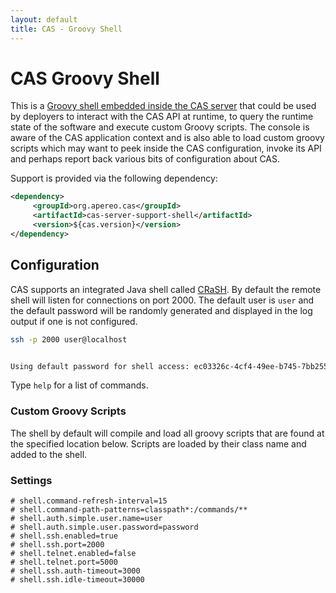 ```yaml
---
layout: default
title: CAS - Groovy Shell
---
```


# CAS Groovy Shell
This is a [Groovy shell embedded inside the CAS server](http://bit.ly/1P68woD) 
that could be used by deployers to interact with the CAS API at runtime,
to query the runtime state of the software and execute custom Groovy scripts. The console is aware of the CAS application 
context and is also able to load custom groovy scripts which 
may want to peek inside the CAS configuration, invoke its API and perhaps report back various bits of configuration about CAS.

Support is provided via the following dependency:

```xml
<dependency>
     <groupId>org.apereo.cas</groupId>
     <artifactId>cas-server-support-shell</artifactId>
     <version>${cas.version}</version>
</dependency>
```

## Configuration
CAS supports an integrated Java shell called [CRaSH](http://www.crashub.org/). 
By default the remote shell will listen for connections 
on port 2000. The default user is `user` and the 
default password will be randomly generated and displayed in the log output if one is not configured.

```bash
ssh -p 2000 user@localhost


Using default password for shell access: ec03326c-4cf4-49ee-b745-7bb255c1dd7e
```


Type `help` for a list of commands.

### Custom Groovy Scripts

The shell by default will compile and load all groovy scripts that are found at the specified location below.
Scripts are loaded by their class name and added to the shell.


### Settings

```properties
# shell.command-refresh-interval=15
# shell.command-path-patterns=classpath*:/commands/**
# shell.auth.simple.user.name=user
# shell.auth.simple.user.password=password
# shell.ssh.enabled=true
# shell.ssh.port=2000
# shell.telnet.enabled=false
# shell.telnet.port=5000
# shell.ssh.auth-timeout=3000
# shell.ssh.idle-timeout=30000
```
